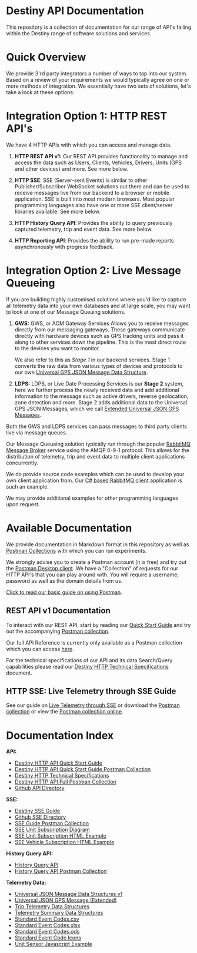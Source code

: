 # Destiny API Documentation

This repository is a collection of documentation for our range
of API's falling within the Destiny range of software solutions 
and services.

# Quick Overview

We provide 3'rd party integrators a number of ways to tap into our
system. Based on a review of your requirements we would typically
agree on one or more methods of integration. We essentially have
two sets of solutions, let's take a look at these options:

# Integration Option 1: HTTP REST API's

We have 4 HTTP APIs with which you can access and manage data.

1. **HTTP REST API v1:** Our REST API provides functionality to
   manage and access the data such as Users, Clients, Vehicles, 
   Drivers, Units (GPS and other devices) and more. See more below.

2. **HTTP SSE**: SSE (Server-sent Events) is similar to other
   Publisher/Subscriber WebSocket solutions out there and can be
   used to receive messages live from our backend to a browser or 
   mobile application. SSE is built into most modern browsers. 
   Most popular programming languages also have one or more SSE 
   client/server libraries available. See more below.

3. **HTTP History Query API**: Provides the ability to query previously
   captured telemetry, trip and event data. See more below.

4. **HTTP Reporting API**: Provides the ability to run pre-made reports 
   asynchronously with progress feedback.

# Integration Option 2: Live Message Queueing

If you are building highly customised solutions where you'd like to capture
all telemetry data into your own databases and at large scale, you may want 
to look at one of our Message Queuing solutions.

1. **GWS:** GWS, or ACM Gateway Services Allows you to receive 
   messages directly from our messaging gateways. These gateways 
   communicate directly with hardware devices such as GPS tracking
   units and pass it along to other services down the pipeline. 
   This is the most direct route to the devices you want to 
   monitor.

   We also refer to this as *Stage 1* in our backend services. 
   Stage 1 converts the raw data from various types of devices and 
   protocols to our own [Universal GPS JSON Message Data Structure](Telemetry/Universal%20JSON%20Message%20Data%20Structures%20v1.md).
   
2. **LDPS:** LDPS, or Live Date Processing Services is our **Stage 2** system, 
   here we further process the newly received data and add additional information 
   to the message such as active drivers, reverse geolocation, zone detection
   and more. Stage 2 adds additional data to the Universal GPS JSON Messages,
   which we call 
   [Extended Universal JSON GPS Messages](Telemetry/Universal%20JSON%20GPS%20Message%20Extended.md).

Both the GWS and LDPS services can pass messages to third party clients 
live via message queues.

Our Message Queueing solution typically run through the popular
[RabbitMQ Message Broker](https://www.rabbitmq.com/) service using
the AMQP 0-9-1 protocol. This allows for the distribution of telemetry,
trip and event data to multiple client applications concurrently. 

We do provide source code examples which can be used to develop your own
client application from. Our [C# based RabbitMQ client](https://github.com/acmgroup/GPSReceiverExample)
application is such an example. 

We may provide additional examples for other programming languages upon
request.
   
# Available Documentation

We provide documentation in Markdown format in this repository as well as 
[Postman Collections](https://www.postman.com/) with which you can run 
experiments.

We strongly advise you to create a Postman account (it is free) and try
out the [Postman Desktop client](https://www.postman.com/downloads/). We have
a "Collection" of requests for our HTTP API's that you can play around with.
You will require a username, password as well as the domain details from us.

[Click to read our basic guide on using Postman](Postman/Setting%20Up%20Postman.md).

## REST API v1 Documentation

To interact with our REST API, start by reading our 
[Quick Start Guide](API/Quick%20Start%20Guide.md) and try out the accompanying
[Postman collection](https://documenter.getpostman.com/view/217817/TzRLnWoy).

Our full API Reference is currently only available as a Postman collection which
you can access [here](https://documenter.getpostman.com/view/217817/TzRLnWp3).

For the technical specifications of our API and its data Search/Query capabilities
please read our [Destiny HTTP Technical Specifications](API/Destiny%20HTTP%20Technical%20Specifications.md)
document.

## HTTP SSE: Live Telemetry through SSE Guide

See our guide on [Live Telemetry through SSE](SSE/Destiny%20SSE%20Guide.md) or
download the [Postman collection](SSE/Destiny%20SSE%20Guide.postman_collection.zip) or view the
[Postman collection online](https://documenter.getpostman.com/view/217817/TzRLnWp4).

# Documentation Index

**API:**
- [Destiny HTTP API Quick Start Guide](API/Quick%20Start%20Guide.md)
- [Destiny HTTP API Quick Start Guide Postman Collection](https://documenter.getpostman.com/view/217817/TzRLnWoy)
- [Destiny HTTP Technical Specifications](API/Destiny%20HTTP%20Technical%20Specifications.md)
- [Destiny HTTP API Full Postman Collection](https://documenter.getpostman.com/view/217817/TzRLnWp3)
- [Github API Directory](API)

**SSE:**
- [Destiny SSE Guide](SSE/Destiny%20SSE%20Guide.md)
- [Github SSE Directory](SSE)
- [SSE Guide Postman Collection](https://documenter.getpostman.com/view/217817/TzRLnWp4)
- [SSE Unit Subscription Diagram](SSE/SSE_EventSource_Unit_Subscription.png)
- [SSE Unit Subscription HTML Example](SSE/UnitSubscribeExample.html)
- [SSE Vehicle Subscription HTML Example](SSE/VehicleSubscribeExample.html)

**History Query API:**
- [History Query API](History/Destiny%20HTTP%20History%20Query%20API.md)
- [History Query API Postman Collection](https://documenter.getpostman.com/view/217817/TzRLnWp8)

**Telemetry Data:**
- [Universal JSON Message Data Structures v1](Telemetry/Universal%20JSON%20Message%20Data%20Structures%20v1.md)
- [Universal JSON GPS Message (Extended)](Telemetry/Universal%20JSON%20GPS%20Message%20Extended.md)
- [Trip Telemetry Data Structures](Telemetry/Trip%20Telemetry%20Data%20Structures.md)
- [Telemetry Summary Data Structures](Telemetry/Telemetry%20Summary%20Data%20Structures.md)
- [Standard Event Codes.csv](Telemetry/Standard%20Event%20Codes.csv)
- [Standard Event Codes.xlsx](Telemetry/Standard%20Event%20Codes.xlsx)
- [Standard Event Codes.ods](Telemetry/Standard%20Event%20Codes.ods)
- [Standard Event Code Icons](Telemetry/Event%20Code%20Icons.md)
- [Unit Sensor Javascript Example](Telemetry/unitSensors.js)
